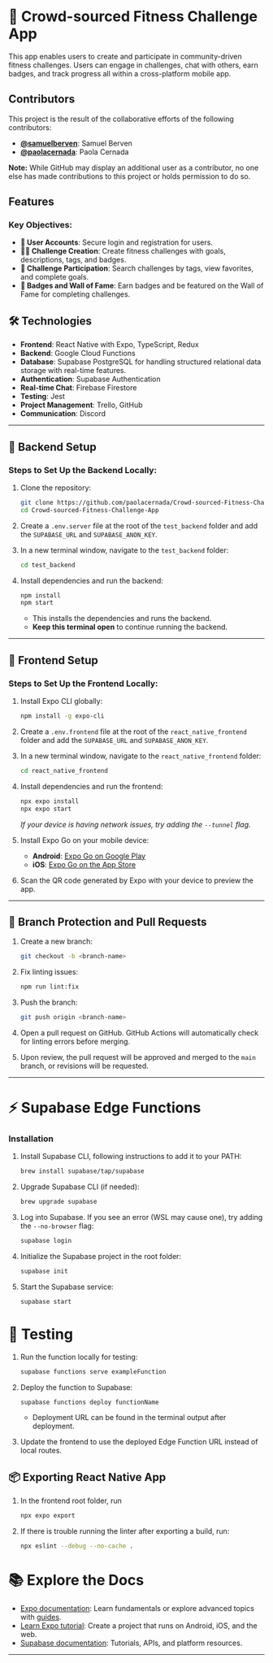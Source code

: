 # 🎯 Crowd-sourced Fitness Challenge App

This app enables users to create and participate in community-driven fitness challenges. Users can engage in challenges, chat with others, earn badges, and track progress all within a cross-platform mobile app.

## Contributors

This project is the result of the collaborative efforts of the following contributors:

- **[@samuelberven](https://github.com/samuelberven)**: Samuel Berven
- **[@paolacernada](https://github.com/paolacernada)**: Paola Cernada    

**Note:** While GitHub may display an additional user as a contributor, no one else has made contributions to this project or holds permission to do so.

## Features

### Key Objectives:
- **🔐 User Accounts**: Secure login and registration for users.
- **🏋️‍♂️ Challenge Creation**: Create fitness challenges with goals, descriptions, tags, and badges.
- **🔎 Challenge Participation**: Search challenges by tags, view favorites, and complete goals.
- **🏅 Badges and Wall of Fame**: Earn badges and be featured on the Wall of Fame for completing challenges.

## 🛠️ Technologies

- **Frontend**: React Native with Expo, TypeScript, Redux
- **Backend**: Google Cloud Functions
- **Database**: Supabase PostgreSQL for handling structured relational data storage with real-time features.
- **Authentication**: Supabase Authentication
- **Real-time Chat**: Firebase Firestore
- **Testing**: Jest
- **Project Management**: Trello, GitHub
- **Communication**: Discord

---

## 🚀 Backend Setup

### Steps to Set Up the Backend Locally:

1. Clone the repository:
   ```bash
   git clone https://github.com/paolacernada/Crowd-sourced-Fitness-Challenge-App.git
   cd Crowd-sourced-Fitness-Challenge-App
   ```

2. Create a `.env.server` file at the root of the `test_backend` folder and add the `SUPABASE_URL` and `SUPABASE_ANON_KEY`.

3. In a new terminal window, navigate to the `test_backend` folder:
   ```bash
   cd test_backend
   ```

4. Install dependencies and run the backend:
   ```bash
   npm install
   npm start
   ```
   * This installs the dependencies and runs the backend.
   * **Keep this terminal open** to continue running the backend.

---

## 📱 Frontend Setup

### Steps to Set Up the Frontend Locally:

1. Install Expo CLI globally:
   ```bash
   npm install -g expo-cli
   ```

2. Create a `.env.frontend` file at the root of the `react_native_frontend` folder and add the `SUPABASE_URL` and `SUPABASE_ANON_KEY`.

3. In a new terminal window, navigate to the `react_native_frontend` folder:
   ```bash
   cd react_native_frontend
   ```

4. Install dependencies and run the frontend:
   ```bash
   npx expo install
   npx expo start
   ```

   *If your device is having network issues, try adding the `--tunnel` flag.*

5. Install Expo Go on your mobile device:
   - **Android**: [Expo Go on Google Play](https://play.google.com/store/apps/details?id=host.exp.exponent&hl=en_US)
   - **iOS**: [Expo Go on the App Store](https://apps.apple.com/us/app/expo-go/id982107779)

6. Scan the QR code generated by Expo with your device to preview the app.

---

## 🔄 Branch Protection and Pull Requests

1. Create a new branch:
   ```bash
   git checkout -b <branch-name>
   ```

2. Fix linting issues:
   ```bash
   npm run lint:fix

3. Push the branch:
   ```bash
   git push origin <branch-name>
   ```

4. Open a pull request on GitHub. GitHub Actions will automatically check for linting errors before merging.

5. Upon review, the pull request will be approved and merged to the `main` branch, or revisions will be requested.

---

# ⚡ Supabase Edge Functions

### Installation

1. Install Supabase CLI, following instructions to add it to your PATH:
   ```bash
   brew install supabase/tap/supabase
   ```

2. Upgrade Supabase CLI (if needed):
   ```bash
   brew upgrade supabase
   ```

3. Log into Supabase. If you see an error (WSL may cause one), try adding the `--no-browser` flag:
   ```bash
   supabase login
   ```

4. Initialize the Supabase project in the root folder:
   ```bash
   supabase init
   ```

5. Start the Supabase service:
   ```bash
   supabase start
   ```

# 🧪 Testing

1. Run the function locally for testing:
   ```bash
   supabase functions serve exampleFunction
   ```

2. Deploy the function to Supabase:
   ```bash
   supabase functions deploy functionName
   ```

   - Deployment URL can be found in the terminal output after deployment.

3. Update the frontend to use the deployed Edge Function URL instead of local routes.

## 📦 Exporting React Native App

1. In the frontend root folder, run  
   ```bash
   npx expo export
   ```

2. If there is trouble running the linter after exporting a build, run:
   ```bash
   npx eslint --debug --no-cache .
   ```

# 📚 Explore the Docs

- [Expo documentation](https://docs.expo.dev/): Learn fundamentals or explore advanced topics with [guides](https://docs.expo.dev/guides).
- [Learn Expo tutorial](https://docs.expo.dev/tutorial/introduction/): Create a project that runs on Android, iOS, and the web.
- [Supabase documentation](https://supabase.com/docs): Tutorials, APIs, and platform resources.

---
